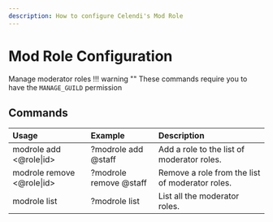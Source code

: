 ```yaml
---
description: How to configure Celendi's Mod Role
---
```

# Mod Role Configuration

Manage moderator roles
!!! warning ""
    These commands require you to have the `MANAGE_GUILD` permission

## Commands

| Usage | Example | Description |
| :--- | :--- | :--- |
| modrole add &lt;&#64;role\|id&gt; | ?modrole add &#64;staff | Add a role to the list of moderator roles. |
| modrole remove &lt;&#64;role\|id&gt; | ?modrole remove &#64;staff | Remove a role from the list of moderator roles. |
| modrole list | ?modrole list | List all the moderator roles. |
